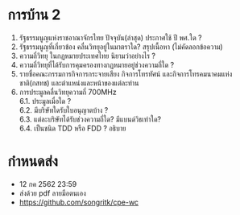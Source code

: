 # การบ้าน 2

1. รัฐธรรมนูญแห่งราชอาณาจักรไทย ปัจจุบัน(ล่าสุด) ประกาศใช้ ปี พศ.ใด ?
2. รัฐธรรมนูญที่เกี่ยวข้อง คลื่นวิทยุอยู่ในมาตราใด? สรุปเนื้อหา (ไม่คัดลอกข้อความ)
3. ความถี่วิทยุ ในกฏหมายประเทศไทย นิยามว่าอย่างไร ?
4. ความถี่วิทยุที่ได้รับการคุมครองทางกฏหมายอยู่ช่วงความถี่ใด ?
5. รายชื่อคณะกรรมการกิจการกระจายเสียง กิจการโทรทัศน์ และกิจการโทรคมนาคมแห่งชาติ(กสทช) และตำแหน่งและหน้าของแต่ละท่าน
6. การประมูลคลื่นวิทยุความถี่ 700MHz  
6.1. ประมูลเมื่อใด ? <br>
6.2. มีบริษัทใดรับใบอนุญาตบ้าง ? <br>
6.3. แต่ละบริษัทได้รับช่วงความถี่ใด? มีแบนด์วิธเท่าใด? <br>
6.4. เป็นชนิด TDD หรือ FDD ? อธิบาย <br>

# กำหนดส่ง 
* 12 กค 2562 23:59
* ส่งด้วย pdf ลายมือตนเอง
* https://github.com/songritk/cpe-wc
